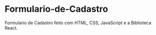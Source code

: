 # Formulario-de-Cadastro
Formulario de Cadastro feito com HTML, CSS, JavaScript e a Biblioteca React.
